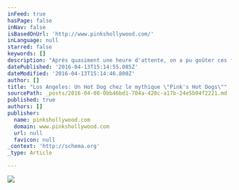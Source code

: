 ```yaml
---
inFeed: true
hasPage: false
inNav: false
isBasedOnUrl: 'http://www.pinkshollywood.com/'
inLanguage: null
starred: false
keywords: []
description: "Après quasiment une heure d'attente, on a pu goûter ces fameux hot dog où on pouvait voir au mur les photos dédicacées de toutes les stars étant venu manger un hot dog dans le restaurant. Entre l'équipe de Grey's Anatony et toutes les plus grandes stars d'hollywood, ça fait du monde au mur ! "
datePublished: '2016-04-13T15:14:55.085Z'
dateModified: '2016-04-13T15:14:46.800Z'
author: []
title: "Los Angeles: Un Hot Dog chez le mythique \"Pink's Hot Dogs\""
sourcePath: _posts/2016-04-08-0bb46bd1-704a-428c-a17b-24e5b04f2221.md
published: true
authors: []
publisher:
  name: pinkshollywood.com
  domain: www.pinkshollywood.com
  url: null
  favicon: null
_context: 'http://schema.org'
_type: Article

---
```

![](https://s3-us-west-2.amazonaws.com/the-grid-img/p/4a09d74c5f7524d2448f69ed9149c7549a4a298d.jpg)